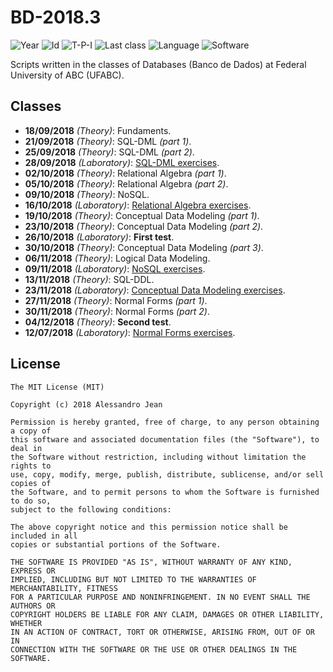 # BD-2018.3
![Year][year] ![Id][id] ![T-P-I][tpi] ![Last class][last-class]
![Language][language] ![Software][software]

Scripts written in the classes of Databases (Banco de Dados) at 
Federal University of ABC (UFABC).

[year]: https://img.shields.io/badge/year-2018.3-blue.svg?style=flat-square
[id]: https://img.shields.io/badge/id-MCTA005--13-yellowgreen.svg?style=flat-square
[tpi]: https://img.shields.io/badge/T--P--I-3--1--4-lightgrey.svg?style=flat-square
[last-class]: https://img.shields.io/badge/last_class-2018.12.07-green.svg?style=flat-square
[language]: https://img.shields.io/badge/language-SQL-yellow.svg?style=flat-square
[software]: https://img.shields.io/badge/software-PostgreSQL_and_Neo4j-orange.svg?style=flat-square

## Classes

- **18/09/2018** *(Theory)*: Fundaments.
- **21/09/2018** *(Theory)*: SQL-DML *(part 1)*.
- **25/09/2018** *(Theory)*: SQL-DML *(part 2)*.
- **28/09/2018** *(Laboratory)*: [SQL-DML exercises].
- **02/10/2018** *(Theory)*: Relational Algebra *(part 1)*.
- **05/10/2018** *(Theory)*: Relational Algebra *(part 2)*.
- **09/10/2018** *(Theory)*: NoSQL.
- **16/10/2018** *(Laboratory)*: [Relational Algebra exercises].
- **19/10/2018** *(Theory)*: Conceptual Data Modeling *(part 1)*.
- **23/10/2018** *(Theory)*: Conceptual Data Modeling *(part 2)*.
- **26/10/2018** *(Laboratory)*: **First test**.
- **30/10/2018** *(Theory)*: Conceptual Data Modeling *(part 3)*.
- **06/11/2018** *(Theory)*: Logical Data Modeling.
- **09/11/2018** *(Laboratory)*: [NoSQL exercises].
- **13/11/2018** *(Theory)*: SQL-DDL.
- **23/11/2018** *(Laboratory)*: [Conceptual Data Modeling exercises].
- **27/11/2018** *(Theory)*: Normal Forms *(part 1)*.
- **30/11/2018** *(Theory)*: Normal Forms *(part 2)*.
- **04/12/2018** *(Theory)*: **Second test**.
- **12/07/2018** *(Laboratory)*: [Normal Forms exercises].


[SQL-DML exercises]: classes/laboratory/2018.09.28/
[Relational Algebra exercises]: classes/laboratory/2018.10.16/
[NoSQL exercises]: classes/laboratory/2018.11.09/
[Conceptual Data Modeling exercises]: classes/laboratory/2018.11.23/
[Normal Forms exercises]: classes/laboratory/2018.12.07/

## License

    The MIT License (MIT)

    Copyright (c) 2018 Alessandro Jean

    Permission is hereby granted, free of charge, to any person obtaining a copy of
    this software and associated documentation files (the "Software"), to deal in
    the Software without restriction, including without limitation the rights to
    use, copy, modify, merge, publish, distribute, sublicense, and/or sell copies of
    the Software, and to permit persons to whom the Software is furnished to do so,
    subject to the following conditions:
    
    The above copyright notice and this permission notice shall be included in all
    copies or substantial portions of the Software.

    THE SOFTWARE IS PROVIDED "AS IS", WITHOUT WARRANTY OF ANY KIND, EXPRESS OR
    IMPLIED, INCLUDING BUT NOT LIMITED TO THE WARRANTIES OF MERCHANTABILITY, FITNESS
    FOR A PARTICULAR PURPOSE AND NONINFRINGEMENT. IN NO EVENT SHALL THE AUTHORS OR
    COPYRIGHT HOLDERS BE LIABLE FOR ANY CLAIM, DAMAGES OR OTHER LIABILITY, WHETHER
    IN AN ACTION OF CONTRACT, TORT OR OTHERWISE, ARISING FROM, OUT OF OR IN
    CONNECTION WITH THE SOFTWARE OR THE USE OR OTHER DEALINGS IN THE SOFTWARE.